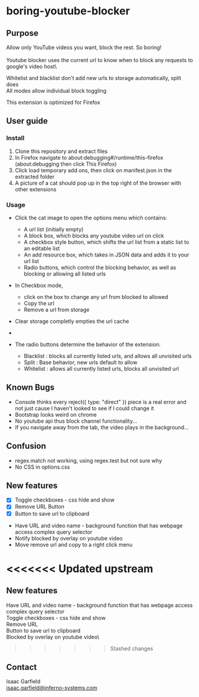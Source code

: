 # boring-youtube-blocker

## Purpose

Allow only YouTube videos you want, block the rest. So boring!\
\
Youtube blocker uses the current url to know when to block any requests to google's video host\

Whitelist and blacklist don't add new urls to storage automatically, split does\
All modes allow individual block toggling

This extension is optimized for Firefox

## User guide

### Install

1. Clone this repository and extract files
2. In Firefox navigate to about:debugging#/runtime/this-firefox (about:debugging then click This Firefox)
3. Click load temporary add ons, then click on manifest.json in the extracted folder
4. A picture of a cat should pop up in the top right of the browser with other extensions

### Usage

- Click the cat image to open the options menu which contains:

  - A url list (initially empty)
  - A block box, which blocks any youtube video url on click
  - A checkbox style button, which shifts the url list from a static list to an editable list
  - An add resource box, which takes in JSON data and adds it to your url list
  - Radio buttons, which control the blocking behavior, as well as blocking or allowing all listed urls

- In Checkbox mode,

  - click on the box to change any url from blocked to allowed
  - Copy the url
  - Remove a url from storage

- Clear storage completly empties the url cache

-

- The radio buttons determine the behavior of the extension:

  - Blacklist : blocks all currently listed urls, and allows all unvisited urls
  - Split : Base behavior, new urls default to allow
  - Whitelist : allows all currently listed urls, blocks all unvisited url

## Known Bugs

- Console thinks every reject({ type: "direct" }) piece is a real error and not just cause I haven't looked to see if I could change it
- Bootstrap looks weird on chrome
- No youtube api thus block channel functionality...
- If you navigate away from the tab, the video plays in the background...

## Confusion

- regex.match not working, using regex.test but not sure why
- No CSS in options.css

## New features

- [x] Toggle checkboxes - css hide and show
- [x] Remove URL Button
- [x] Button to save url to clipboard

- Have URL and video name - background function that has webpage access
  complex query selector
- Notify blocked by overlay on youtube video
- Move remove url and copy to a right click menu

# <<<<<<< Updated upstream

## New features

Have URL and video name - background function that has webpage access
complex query selector\
Toggle checkboxes - css hide and show\
Remove URL\
Button to save url to clipboard\
Blocked by overlay on youtube video\

> > > > > > > Stashed changes

## Contact

Isaac Garfield\
isaac.garfield@inferno-systems.com
